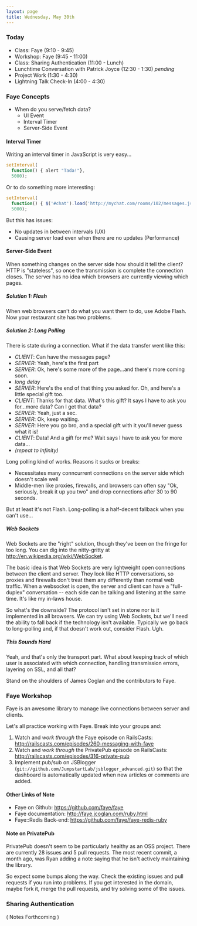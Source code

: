 ```yaml
---
layout: page
title: Wednesday, May 30th
---
```


### Today

* Class: Faye (9:10 - 9:45)
* Workshop: Faye (9:45 - 11:00)
* Class: Sharing Authentication (11:00 - Lunch)
* Lunchtime Conversation with Patrick Joyce (12:30 - 1:30) *pending*
* Project Work (1:30 - 4:30)
* Lightning Talk Check-In (4:00 - 4:30)

### Faye Concepts

* When do you serve/fetch data?
  * UI Event
  * Interval Timer
  * Server-Side Event

#### Interval Timer

Writing an interval timer in JavaScript is very easy...

```javascript
setInterval(
  function() { alert "Tada!"},
  5000);
```

Or to do something more interesting:

```javascript
setInterval(
  function() { $('#chat').load('http://mychat.com/rooms/102/messages.json')},
  5000);
```

But this has issues:

* No updates in between intervals (UX)
* Causing server load even when there are no updates (Performance)

#### Server-Side Event

When something changes on the server side how should it tell the client? HTTP is "stateless", so once the transmission is complete the connection closes. The server has no idea which browsers are currently viewing which pages.

##### Solution 1: Flash

When web browsers can't do what you want them to do, use Adobe Flash. Now your restaurant site has two problems.

##### Solution 2: Long Polling

There is state during a connection. What if the data transfer went like this:

* *CLIENT*: Can have the messages page?
* *SERVER*: Yeah, here's the first part
* *SERVER*: Ok, here's some more of the page...and there's more coming soon.
* *long delay*
* *SERVER*: Here's the end of that thing you asked for. Oh, and here's a little special gift too.
* *CLIENT*: Thanks for that data. What's this gift? It says I have to ask you for...more data? Can I get that data?
* *SERVER*: Yeah, just a sec.
* *SERVER*: Ok, keep waiting.
* *SERVER*: Here you go bro, and a special gift with it you'll never guess what it is!
* *CLIENT*: Data! And a gift for me? Wait says I have to ask you for more data...
* *(repeat to infinity)*

Long polling kind of works. Reasons it sucks or breaks:

* Necessitates many conncurrent connections on the server side which doesn't scale well
* Middle-men like proxies, firewalls, and browsers can often say "Ok, seriously, break it up you two" and drop connections after 30 to 90 seconds.

But at least it's not Flash. Long-polling is a half-decent fallback when you can't use...

##### Web Sockets

Web Sockets are the "right" solution, though they've been on the fringe for too long. You can dig into the nitty-gritty at http://en.wikipedia.org/wiki/WebSocket.

The basic idea is that Web Sockets are very lightweight open connections between the client and server. They look like HTTP conversations, so proxies and firewalls don't treat them any differently than normal web traffic. When a websocket is open, the server and client can have a "full-duplex" conversation -- each side can be talking and listening at the same time. It's like my in-laws house.

So what's the downside? The protocol isn't set in stone nor is it implemented in all browsers. We can try using Web Sockets, but we'll need the ability to fall back if the technology isn't available. Typically we go back to long-polling and, if that doesn't work out, consider Flash. Ugh.

##### This Sounds Hard

Yeah, and that's only the transport part. What about keeping track of which user is associated with which connection, handling transmission errors, layering on SSL, and all that?

Stand on the shoulders of James Coglan and the contributors to Faye.

### Faye Workshop

Faye is an awesome library to manage live connections between server and clients. 

Let's all practice working with Faye. Break into your groups and:

1. Watch and *work through* the Faye episode on RailsCasts: http://railscasts.com/episodes/260-messaging-with-faye
2. Watch and *work through* the PrivatePub episode on RailsCasts: http://railscasts.com/episodes/316-private-pub
3. Implement pub/sub on JSBlogger (`git://github.com/JumpstartLab/jsblogger_advanced.git`) so that the dashboard is automatically updated when new articles or comments are added.

#### Other Links of Note

* Faye on Github: https://github.com/faye/faye
* Faye documentation: http://faye.jcoglan.com/ruby.html
* Faye::Redis Back-end: https://github.com/faye/faye-redis-ruby

#### Note on PrivatePub

PrivatePub doesn't seem to be particularly healthy as an OSS project. There are currently 28 issues and 5 pull requests. The most recent commit, a month ago, was Ryan adding a note saying that he isn't actively maintaining the library.

So expect some bumps along the way. Check the existing issues and pull requests if you run into problems. If you get interested in the domain, maybe fork it, merge the pull requests, and try solving some of the issues.

### Sharing Authentication

( Notes Forthcoming )